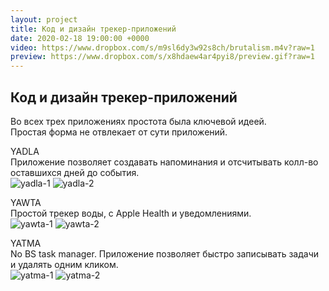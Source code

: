 ```yaml
---
layout: project
title: Код и дизайн трекер-приложений
date: 2020-02-18 19:00:00 +0000
video: https://www.dropbox.com/s/m9sl6dy3w92s8ch/brutalism.m4v?raw=1
preview: https://www.dropbox.com/s/x8hdaew4ar4pyi8/preview.gif?raw=1
---
```


## <span class="mark">Код и дизайн трекер-приложений</span>

Во всех трех приложениях простота была ключевой идеей.  
Простая форма не отвлекает от сути приложений.

YADLA   
Приложение позволяет создавать напоминания и отсчитывать колл-во оставшихся дней до события.  
![yadla-1](https://www.dropbox.com/s/lmwro0kdj3odnp5/1.png?raw=1)
![yadla-2](https://www.dropbox.com/s/v543zokkhxxw6jj/2.png?raw=1)

YAWTA  
Простой трекер воды, с Apple Health и уведомлениями.     
![yawta-1](https://www.dropbox.com/s/6dmauwogqfhh0z2/3.png?raw=1)
![yawta-2](https://www.dropbox.com/s/jdo264flfbg46pp/4.png?raw=1)

YATMA  
No BS task manager. Приложение позволяет быстро записывать задачи и удалять одним кликом.   
![yatma-1](https://www.dropbox.com/s/0f0g74rlspwha4k/5.png?raw=1)
![yatma-2](https://www.dropbox.com/s/zp0ypo6g2rgznx0/6.png?raw=1)
